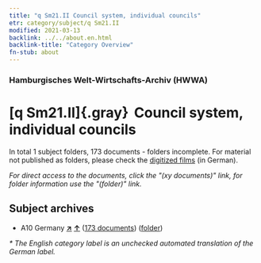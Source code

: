```yaml
---
title: "q Sm21.II Council system, individual councils"
etr: category/subject/q Sm21.II
modified: 2021-03-13
backlink: ../../about.en.html
backlink-title: "Category Overview"
fn-stub: about
---
```


### Hamburgisches Welt-Wirtschafts-Archiv (HWWA)
# [q Sm21.II]{.gray}&#8201; Council system, individual councils&#160; 





In total 1 subject folders, 173 documents - folders incomplete.
For material not published as folders, please check the [digitized films](/film/h1_sh) (in German).

_For direct access to the documents, click the "(xy documents)" link, for folder information use the "(folder)" link._

## Subject archives


- A10 Germany [**&nearr;**](../../../geo/i/126128/about.en.html "Germany (all folders)") [**&uarr;**](../../../geo/about.en.html#A10 "Country category system") (<a href="https://pm20.zbw.eu/dfgview/sh/126128,145968" title="about: Germany : Council system, individual councils" target="_blank">173 documents</a>) ([folder](http://purl.org/pressemappe20/folder/sh/126128,145968))


_* The English category label is an unchecked automated translation of the German label._

